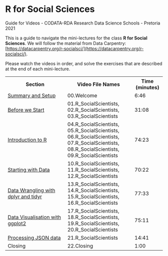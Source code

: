 # R for Social Sciences
Guide for Videos - CODATA-RDA Research Data Science Schools - Pretoria 2021

This is a guide to navigate the mini-lectures for the class **R for Social Sciences**. We will follow the material from Data Carpentry: [https://datacarpentry.org/r-socialsci/](https://datacarpentry.org/r-socialsci/).

Please watch the videos in order, and solve the exercises that are described at the end of each mini-lecture. 


<table style="width:100%">
  <tr>
    <th width="30%">  Section </th>
    <th width="25%">  Video File Names </th>
    <th width="5%">   Time (minutes) </th>
  </tr>
  <tr>
    <td width="30%">  <a href="https://datacarpentry.org/r-socialsci/index.html"> Summary and Setup
</a> </td>
    <td width="25%">  00.Welcome  </td>
    <td width="5%">  6:46 </td>
  </tr>
  <tr>
    <td width="30%">  <a href="https://datacarpentry.org/r-socialsci/00-intro"> Before we Start</a>  </td>
    <td width="25%">  01.R_SocialScientists, 02.R_SocialScientists, 03.R_SocialScientists  </td>
    <td width="5%">  31:08 </td>  
  </tr>
  <tr>
    <td width="30%">  <a href="https://datacarpentry.org/r-socialsci/01-intro-to-r"> Introduction to R</a>  </td>
    <td width="25%">  04.R_SocialScientists, 05.R_SocialScientists, 06.R_SocialScientists, 07.R_SocialScientists, 08.R_SocialScientists, 09.R_SocialScientists  </td>
    <td width="5%">  74:23 </td> 
  </tr>
  <tr>
    <td width="30%">  <a href="https://datacarpentry.org/r-socialsci/02-starting-with-data"> Starting with Data</a>  </td>
    <td width="25%">  10.R_SocialScientists, 11.R_SocialScientists, 12.R_SocialScientists   </td>
    <td width="5%">  70:22 </td> 
  </tr>
  <tr>
    <td width="30%">  <a href="datacarpentry.org/r-socialsci/03-dplyr"> Data Wrangling with dplyr and tidyr</a> </td>
    <td width="25%">  13.R_SocialScientists, 14.R_SocialScientists, 15.R_SocialScientists, 16.R_SocialScientists  </td>
    <td width="5%">  77:33 </td>              
  </tr>
  <tr>
    <td width="30%">  <a href="https://datacarpentry.org/r-socialsci/05-ggplot2"> Data Visualisation with ggplot2</a>  </td>
    <td width="25%">  17.R_SocialScientists, 18.R_SocialScientists, 19.R_SocialScientists, 20.R_SocialScientists </td>
    <td width="5%">  75:11 </td> 
  </tr>
  <tr>
    <td width="30%"> <a href="https://datacarpentry.org/r-socialsci/07-json"> Processing JSON data</a>  </td>
    <td width="25%"> 21.R_SocialScientists  </td>
    <td width="5%"> 14:41 </td>
  </tr>
  <tr>
    <td width="30%">  Closing </td>
    <td width="25%">  22.Closing  </td>
    <td width="5%">  1:00 </td>
  </tr>
</table>

